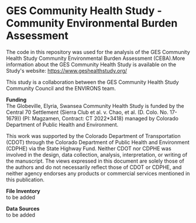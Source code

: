 # GES Community Health Study - Community Environmental Burden Assessment

The code in this repository was used for the analysis of the GES Community Health 
Study Community Environmental Burden Assessment (CEBA).More information about the 
GES Community Health Study is available on the Study's website: https://www.geshealthstudy.org/  
  
This study is a collaboration between the GES Community Health Study Community Council and the ENVIRONS team.  
  
**Funding**  
The Globeville, Elyria, Swansea Community Health Study is funded by the Central 70 
Settlement (Sierra Club et al. v. Chao, et al. (D. Colo. No. 17-1679)) (PI: Magzamen, Contract: CT 2022*3418) 
managed by Colorado Department of Public Health and Environment.  
  
This work was supported by the Colorado Department of Transportation (CDOT) through 
the Colorado Department of Public Health and Environment (CDPHE) via the State Highway Fund. 
Neither CDOT nor CDPHE was involved in the design, data collection, analysis, interpretation, 
or writing of the manuscript. The views expressed in this document are solely those of the 
authors and do not necessarily reflect those of CDOT or CDPHE, and neither agency endorses 
any products or commercial services mentioned in this publication. 
  
**File Inventory**  
to be added
  
**Data Sources**  
to be added